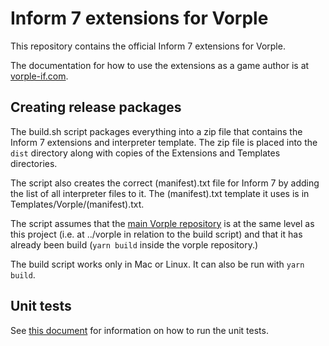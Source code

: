 # Inform 7 extensions for Vorple

This repository contains the official Inform 7 extensions for Vorple.

The documentation for how to use the extensions as a game author is at [vorple-if.com](https://vorple-if.com).


## Creating release packages

The build.sh script packages everything into a zip file that contains the Inform 7 extensions and interpreter template. The zip file is placed into the `dist` directory along with copies of the Extensions and Templates directories.

The script also creates the correct (manifest).txt file for Inform 7 by adding the list of all interpreter files to it. The (manifest).txt template it uses is in Templates/Vorple/(manifest).txt.

The script assumes that the [main Vorple repository](https://github.com/vorple/vorple) is at the same level as this project (i.e. at ../vorple in relation to the build script) and that it has already been build (`yarn build` inside the vorple repository.)

The build script works only in Mac or Linux. It can also be run with `yarn build`.


## Unit tests

See [this document](tests/README.md) for information on how to run the unit tests.
